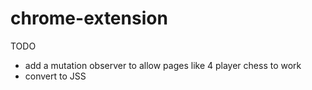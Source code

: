 # chrome-extension

TODO

* add a mutation observer to allow pages like 4 player chess to work
* convert to JSS
